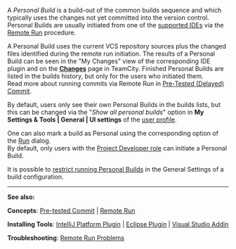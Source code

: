 [//]: # (title: Personal Build)
[//]: # (auxiliary-id: Personal Build)
A _Personal Build_ is a build-out of the common builds sequence and which typically uses the changes not yet committed into the version control. Personal Builds are usually initiated from one of the [supported IDEs](supported-platforms-and-environments.md#Remote+Run+and+Pre-tested+Commit) via the [Remote Run](remote-run.md) procedure.

A Personal Build uses the current VCS repository sources plus the changed files identified during the remote run initiation. The results of a Personal Build can be seen in the "My Changes" view of the corresponding IDE plugin and on the __[Changes](viewing-your-changes.md)__ page in TeamCity. Finished Personal Builds are listed in the builds history, but only for the users who initiated them.   
Read more about running commits via Remote Run in [Pre-Tested (Delayed) Commit](pre-tested-delayed-commit.md).

By default, users only see their own Personal Builds in the builds lists, but this can be changed via the "_Show all personal builds_" option in __My Settings \& Tools | General | UI settings__ of the [user profile](managing-your-user-account.md).

One can also mark a build as Personal using the corresponding option of the [Run](triggering-a-custom-build.md) dialog.   
By default, only users with the [Project Developer role](role-and-permission.md) can initiate a Personal Build.

It is possible to [restrict running Personal Builds](configuring-general-settings.md#Allow+Triggering+Personal+Builds) in the General Settings of a build configuration.

 __  __

__See also:__



__Concepts__: [Pre-tested Commit](pre-tested-delayed-commit.md) | [Remote Run](remote-run.md)

__Installing Tools__: [IntelliJ Platform Plugin](intellij-platform-plugin.md) | [Eclipse Plugin](eclipse-plugin.md) | [Visual Studio Addin](visual-studio-addin.md)

__Troubleshooting__: [Remote Run Problems](reporting-issues.md)
